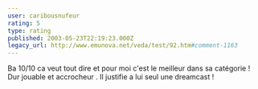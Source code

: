 ```yaml
---
user: caribousnufeur
rating: 5
type: rating
published: 2003-05-23T22:19:23.000Z
legacy_url: http://www.emunova.net/veda/test/92.htm#comment-1163
---
```

Ba 10/10 ca veut tout dire et pour moi c'est le meilleur dans sa catégorie ! Dur jouable et accrocheur . Il justifie a lui seul une dreamcast !